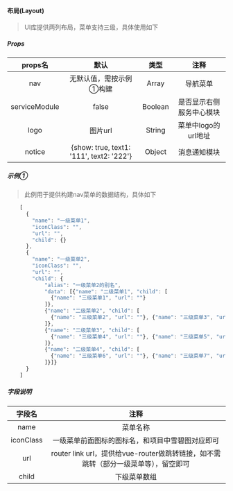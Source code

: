 #### 布局(Layout)
> UI库提供两列布局，菜单支持三级，具体使用如下

##### Props
| props名 | 默认 | 类型 | 注释 |
| :------: | :------: | :------: | :------: |
| nav | 无默认值，需按示例①构建 | Array | 导航菜单 |
| serviceModule | false | Boolean | 是否显示右侧服务中心模块 |
| logo | 图片url | String | 菜单中logo的url地址 |
| notice | {show: true, text1: '111', text2: '222'} | Object | 消息通知模块 |

##### 示例①
> 此例用于提供构建nav菜单的数据结构，具体如下
```javascript
    [
      {
        "name": "一级菜单1",
        "iconClass": "",
        "url": "",
        "child": {}
      },
      {
        "name": "一级菜单2",
        "iconClass": "",
        "url": "",
        "child": {
            "alias": "一级菜单2的别名",
            "data": [{"name": "二级菜单1", "child": [
              {"name": "三级菜单1", "url": ""}
            ]},
            {"name": "二级菜单2", "child": [
              {"name": "三级菜单2", "url": ""}, {"name": "三级菜单3", "url": ""}
            ]},
            {"name": "二级菜单3", "child": [
              {"name": "三级菜单4", "url": ""}, {"name": "三级菜单5", "url": ""}
            ]},
            {"name": "二级菜单4", "child": [
              {"name": "三级菜单6", "url": ""}, {"name": "三级菜单7", "url": ""}
            ]}]}
      }
    ]
```
##### 字段说明
| 字段名 | 注释 |
| :------: | :------: |
| name | 菜单名称 |
| iconClass | 一级菜单前面图标的图标名，和项目中雪碧图对应即可 |
| url | router link url，提供给vue-router做跳转链接，如不需跳转（部分一级菜单等），留空即可 |
| child | 下级菜单数组 |
